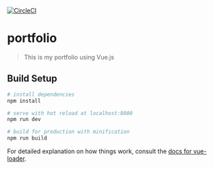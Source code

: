 [![CircleCI](https://circleci.com/gh/suige/portfolio/tree/master.svg?style=svg)](https://circleci.com/gh/suige/portfolio/tree/master)

# portfolio

> This is my portfolio using Vue.js

## Build Setup

``` bash
# install dependencies
npm install

# serve with hot reload at localhost:8080
npm run dev

# build for production with minification
npm run build
```

For detailed explanation on how things work, consult the [docs for vue-loader](http://vuejs.github.io/vue-loader).
